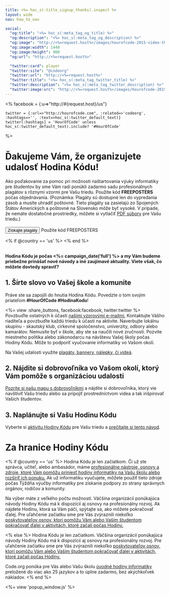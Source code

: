 ```yaml
---
title: <%= hoc_s(:title_signup_thanks).inspect %>
layout: wide
nav: how_to_nav

social:
  "og:title": "<%= hoc_s(:meta_tag_og_title) %>"
  "og:description": "<%= hoc_s(:meta_tag_og_description) %>"
  "og:image": "http://<%=request.host%>/images/hourofcode-2015-video-thumbnail.png"
  "og:image:width": 1440
  "og:image:height": 900
  "og:url": "http://<%=request.host%>"

  "twitter:card": player
  "twitter:site": "@codeorg"
  "twitter:url": "http://<%=request.host%>"
  "twitter:title": "<%= hoc_s(:meta_tag_twitter_title) %>"
  "twitter:description": "<%= hoc_s(:meta_tag_twitter_description) %>"
  "twitter:image:src": "http://<%=request.host%>/images/hourofcode-2015-video-thumbnail.png"
---
```

<%
    facebook = {:u=>"http://#{request.host}/us"}

    twitter = {:url=>"http://hourofcode.com", :related=>'codeorg', :hashtags=>'', :text=>hoc_s(:twitter_default_text)}
    twitter[:hashtags] = 'HourOfCode' unless hoc_s(:twitter_default_text).include? '#HourOfCode'
%>

# Ďakujeme Vám, že organizujete udalosť Hodina Kódu!

Ako poďakovanie za pomoc pri možnosti naštartovania výuky informatiky pre študentov by sme Vám radi ponúkli zadarmo sadu profesionálnych plagátov s rôznymi vzormi pre Vašu triedu. Použite kód **FREEPOSTERS** počas objednávania. (Poznámka: Plagáty sú dostupné len do vypredania zásob a musíte uhradiť poštovné. Tieto plagáty sa zasielajú zo Spojených Štátov Amerických a poštovné na Slovensko môže byť vysoké. V prípade, že nemáte dostatočné prostriedky, môžete si vytlačiť [PDF súbory](https://code.org/inspire) pre Vašu triedu.)  
<br /> [<button>Získajte plagáty</button>](https://store.code.org/products/code-org-posters-set-of-12) Použite kód FREEPOSTERS

<% if @country == 'us' %> <% end %>

<br /> **Hodina Kódu je počas <%= campaign_date('full') %> a my Vám budeme priebežne prinášať nové návody a iné zaujímavé aktuality. Viete však, čo môžete dovtedy spraviť?**

## 1. Šírte slovo vo Vašej škole a komunite

Práve ste sa zapojili do hnutia Hodina Kódu. Povedzte o tom svojim priateľom **#HourOfCode #HodinaKodu**!

<%= view :share_buttons, facebook:facebook, twitter:twitter %> <br /> Povzbuďte ostatných k účasti [našimi vzorovými e-mailmi.](<%= resolve_url('/promote/resources#sample-emails') %>) Kontaktujte Vášho riaditeľa a povzbuďte každú triedu k účasti na aktivite. Naverbujte lokálnu skupinu - skautský klub, cirkevné spoločenstvo, univerzity, odbory alebo kamarátov. Nemusíte byť v škole, aby ste sa naučili nové zručnosti. Pozvite miestneho politika alebo zákonodarcu na návštevu Vašej školy počas Hodiny Kódu. Môže to podporiť vyučovanie informatiky vo Vašom okolí.

Na Vašej udalosti využite [plagáty, bannery, nálepky, či videá](<%= resolve_url('/promote/resources') %>).

## 2. Nájdite si dobrovoľníka vo Vašom okolí, ktorý Vám pomôže s organizáciou udalosti

[Pozrite si našu mapu s dobrovoľníkmi](<%= codeorg_url('/volunteer/local') %>) a nájdite si dobrovoľníka, ktorý vie navštíviť Vašu triedu alebo sa pripojiť prostredníctvom videa a tak inšpirovať Vašich študentov.

## 3. Naplánujte si Vašu Hodinu Kódu

Vyberte si [ aktivitu Hodiny Kódu](https://hourofcode.com/learn) pre Vašu triedu a [ prečítajte si tento návod](<%= resolve_url('/how-to') %>).

# Za hranice Hodiny Kódu

<% if @country == 'us' %> Hodina Kódu je len začiatkom. Či už ste správca, učiteľ, alebo ambasádor, máme [ profesionálne nástroje, osnovy a zdroje, ktoré Vám pomôžu priniesť hodiny informatiky na Vašu školu alebo rozšíriť ich ponuku.](https://code.org/yourschool) Ak už informatiku vyučujete, môžete použiť tieto zdroje počas Týždňa výučby informatiky pre získanie podpory zo strany správnych orgánov, rodičov a komunity.

Na výber máte z veľkého počtu možností. Väčšina organizácií ponúkajúca návody Hodiny Kódu má k dispozícií aj osnovy na profesionálny rozvoj. Ak nájdete Hodinu, ktorá sa Vám páči, spýtajte sa, ako môžete pokračovať ďalej. Pre uľahčenie začiatku sme pre Vás zvýraznili niekoľko [poskytovateľov osnov, ktorí pomôžu Vám alebo Vaším študentom pokračovať ďalej v aktivitách, ktoré začali počas Hodiny.](https://hourofcode.com/beyond)

<% else %> Hodina Kódu je len začiatkom. Väčšina organizácií ponúkajúca návody Hodiny Kódu má k dispozícií aj osnovy na profesionálny rozvoj. Pre uľahčenie začiatku sme pre Vás zvýraznili niekoľko [poskytovateľov osnov, ktorí pomôžu Vám alebo Vaším študentom pokračovať ďalej v aktivitách, ktoré začali počas Hodiny.](https://hourofcode.com/beyond)

Code.org ponúka pre Vás alebo Vašu školu [úvodné hodiny informatiky](https://code.org/educate/curriculum/cs-fundamentals-international) preložené do viac ako 25 jazykov a to úplne zadarmo, bez akýchkoľvek nákladov. <% end %>

<%= view 'popup_window.js' %>